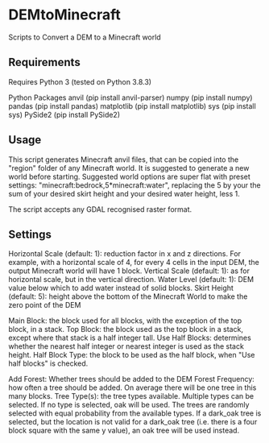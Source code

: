 # DEMtoMinecraft
Scripts to Convert a DEM to a Minecraft world


## Requirements
Requires Python 3 (tested on Python 3.8.3)

Python Packages
	anvil (pip install anvil-parser)
	numpy (pip install numpy)
	pandas (pip install pandas)
	matplotlib (pip install matplotlib)
	sys (pip install sys)
	PySide2 (pip install PySide2)

## Usage
This script generates Minecraft anvil files, that can be copied into the "region" folder of any Minecraft world. It is suggested to generate a new world before starting. Suggested world options are super flat with preset settings: "minecraft:bedrock,5*minecraft:water", replacing the 5 by your the sum of your desired skirt height and your desired water height, less 1.

The script accepts any GDAL recognised raster format.

## Settings
Horizontal Scale (default: 1): reduction factor in x and z directions. For example, with a horizontal scale of 4, for every 4 cells in the input DEM, the output Minecraft world will have 1 block.
Vertical Scale (default: 1): as for horizontal scale, but in the vertical direction.
Water Level (default: 1): DEM value below which to add water instead of solid blocks.
Skirt Height (default: 5): height above the bottom of the Minecraft World to make the zero point of the DEM

Main Block: the block used for all blocks, with the exception of the top block, in a stack.
Top Block: the block used as the top block in a stack, except where that stack is a half integer tall.
Use Half Blocks: determines whether the nearest half integer or nearest integer is used as the stack height.
Half Block Type: the block to be used as the half block, when "Use half blocks" is checked.

Add Forest: Whether trees should be added to the DEM
Forest Frequency: how often a tree should be added. On average there will be one tree in this many blocks.
Tree Type(s): the tree types available. Multiple types can be selected. If no type is selected, oak will be used. The trees are randomly selected with equal probability from the available types. If a dark_oak tree is selected, but the location is not valid for a dark_oak tree (i.e. there is a four block square with the same y value), an oak tree will be used instead.
